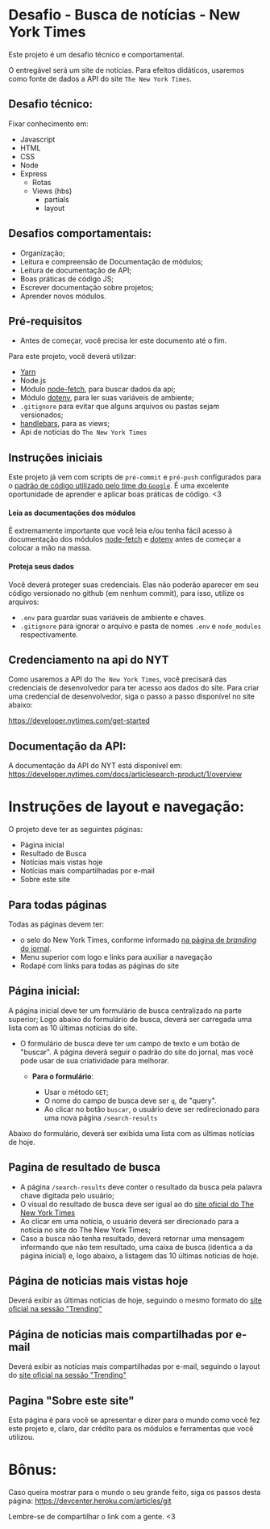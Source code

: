 # Desafio - Busca de notícias - New York Times

Este projeto é um desafio técnico e comportamental.

O entregável será um site de notícias. Para efeitos didáticos, usaremos como fonte de dados a API do site `The New York Times`.


## Desafio técnico:

  Fixar conhecimento em:

 * Javascript
 * HTML
 * CSS
 * Node
 * Express
    * Rotas
    * Views (hbs)
        * partials
        * layout

## Desafios comportamentais:

  * Organização;
  * Leitura e compreensão de Documentação de módulos;
  * Leitura de documentação de API;
  * Boas práticas de código JS;
  * Escrever documentação sobre projetos;
  * Aprender novos módulos.


## Pré-requisitos

- Antes de começar, você precisa ler este documento até o fim.

Para este projeto, você deverá utilizar:

- [Yarn](https://yarnpkg.com/lang/en/)
- Node.js
- Módulo [node-fetch](https://www.npmjs.com/package/node-fetch), para buscar dados da api;
- Módulo [dotenv](https://www.npmjs.com/package/dotenv), para ler suas variáveis de ambiente;
- `.gitignore` para evitar que alguns arquivos ou pastas sejam versionados; 
- [handlebars](https://handlebarsjs.com/), para as views;
- Api de notícias do `The New York Times`

## Instruções iniciais

Este projeto já vem com scripts de `pré-commit` e `pré-push` configurados para o [padrão de código utilizado pelo time do `Google`](https://google.github.io/styleguide/javascriptguide.xml). É uma excelente oportunidade de aprender e aplicar boas práticas de código. <3

#### Leia as documentações dos módulos

É extremamente importante que você leia e/ou tenha fácil acesso à documentação dos módulos  [node-fetch](https://www.npmjs.com/package/node-fetch) e [dotenv](https://www.npmjs.com/package/dotenv) antes de começar a colocar a mão na massa.

#### Proteja seus dados

Você deverá proteger suas credenciais. Elas não poderão aparecer em seu código versionado no github (em nenhum commit), para isso, utilize os arquivos:

- `.env` para guardar suas variáveis de ambiente e chaves.
- `.gitignore` para ignorar o arquivo e pasta de nomes `.env` e `node_modules` respectivamente.

## Credenciamento na api do NYT

Como usaremos a API do `The New York Times`, você precisará das credenciais de desenvolvedor para ter acesso aos dados do site. Para criar uma credencial de desenvolvedor, siga o passo a passo disponível no site abaixo:

https://developer.nytimes.com/get-started

## Documentação da API:
A documentação da API do NYT está disponível em:
https://developer.nytimes.com/docs/articlesearch-product/1/overview


# Instruções de layout e navegação:

O projeto deve ter as seguintes páginas:
 * Página inicial
 * Resultado de Busca
 * Notícias mais vistas hoje
 * Notícias mais compartilhadas por e-mail
 * Sobre este site

## Para todas páginas

Todas as páginas devem ter:
  - o selo do New York Times, conforme informado [na página de *branding* do jornal](https://developer.nytimes.com/branding).
  - Menu superior com logo e links para auxiliar a navegação
  - Rodapé com links para todas as páginas do site


## Página inicial:

A página inicial deve ter um formulário de busca centralizado na parte superior;
Logo abaixo do formulário de busca, deverá ser carregada uma lista com as 10 últimas notícias do site.

* O formulário de busca deve ter um campo de texto e um botão de "buscar". A página deverá seguir o padrão do site do jornal, mas você pode usar de sua criatividade para melhorar.
  * **Para o formulário**:

    - Usar o método `GET`;
    - O nome do campo de busca deve ser `q`, de "query".
    - Ao clicar no botão `buscar`, o usuário deve ser redirecionado para uma nova página `/search-results`

Abaixo do formulário, deverá ser exibida uma lista com as últimas notícias de hoje.

## Pagina de resultado de busca

  - A página `/search-results` deve conter o resultado da busca pela palavra chave digitada pelo usuário;
  - O visual do resultado de busca deve ser igual ao do [site oficial do The New York Times](https://www.nytimes.com/search?dropmab=true&query=brazil&sort=best)
  - Ao clicar em uma notícia, o usuário deverá ser direcionado para a notícia no site do The New York Times;
  - Caso a busca não tenha resultado, deverá retornar uma mensagem informando que não tem resultado, uma caixa de busca (identica a da página inicial) e, logo abaixo, a listagem das 10 últimas noticias de hoje.

## Página de noticias mais vistas hoje

Deverá exibir as últimas notícias de hoje, seguindo o mesmo formato do [site oficial na sessão "Trending"](https://www.nytimes.com/trending/)


## Página de noticias mais compartilhadas por e-mail

Deverá exibir as notícias mais compartilhadas por e-mail, seguindo o layout do [site oficial na sessão "Trending"](https://www.nytimes.com/trending/)

## Pagina "Sobre este site"

Esta página é para você se apresentar e dizer para o mundo como você fez este projeto e, claro, dar crédito para os módulos e ferramentas que você utilizou.


# Bônus:

Caso queira mostrar para o mundo o seu grande feito, siga os passos desta página:
https://devcenter.heroku.com/articles/git

Lembre-se de compartilhar o link com a gente. <3

